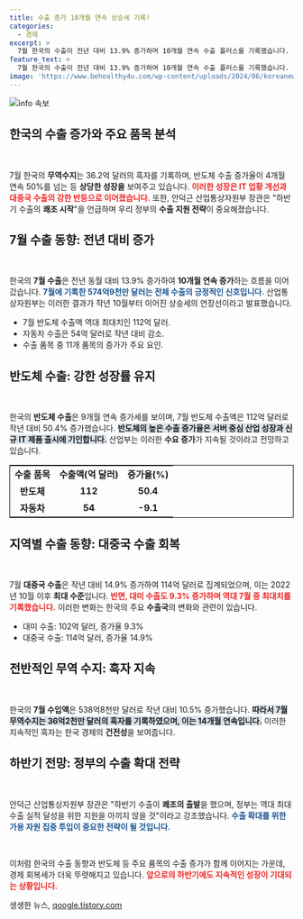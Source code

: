```yaml
---
title: 수출 증가 10개월 연속 상승세 기록!
categories:
  - 경제
excerpt: >
  7월 한국의 수출이 전년 대비 13.9% 증가하며 10개월 연속 수출 플러스를 기록했습니다. 반도체 수출 증가율은 4개월 연속 50%를 넘으며 대중 수출이 21개월 만에 최대치를 기록했습니다. 정부는 하반기에도 수출 확대를 위한 모든 자원을 집중할 계획입니다!
feature_text: >
  7월 한국의 수출이 전년 대비 13.9% 증가하며 10개월 연속 수출 플러스를 기록했습니다. 반도체 수출 증가율은 4개월 연속 50%를 넘으며 대중 수출이 21개월 만에 최대치를 기록했습니다. 정부는 하반기에도 수출 확대를 위한 모든 자원을 집중할 계획입니다!
image: 'https://www.behealthy4u.com/wp-content/uploads/2024/06/koreanews.jpg'
---
```


<p><img src="https://www.behealthy4u.com/wp-content/uploads/2024/06/koreanews.jpg" alt="info 속보" /></p>

<h2 data-ke-size="size26">한국의 수출 증가와 주요 품목 분석</h2>

<p data-ke-size="size16">&nbsp;</p>

<p>7월 한국의 <strong>무역수지</strong>는 36.2억 달러의 흑자를 기록하며, 반도체 수출 증가율이 4개월 연속 50%를 넘는 등 <strong>상당한 성장을</strong> 보여주고 있습니다. <b><span style="color: #ee2323;">이러한 성장은 IT 업황 개선과 대중국 수출의 강한 반등으로 이어졌습니다.</span></b> 또한, 안덕근 산업통상자원부 장관은 "하반기 수출의 <strong>쾌조 시작</strong>"을 언급하며 우리 정부의 <strong>수출 지원 전략</strong>이 중요해졌습니다. </p>

<h2 data-ke-size="size26">7월 수출 동향: 전년 대비 증가</h2>

<p data-ke-size="size16">&nbsp;</p>

<p>한국의 <strong>7월 수출</strong>은 전년 동월 대비 13.9% 증가하여 <strong>10개월 연속 증가</strong>하는 흐름을 이어갔습니다. <b><span style="color: #1a5490;">7월에 기록한 574억9천만 달러는 전체 수출의 긍정적인 신호입니다.</span></b> 산업통상자원부는 이러한 결과가 작년 10월부터 이어진 상승세의 연장선이라고 발표했습니다. </p>

<ul>
    <li>7월 반도체 수출액 역대 최대치인 112억 달러.</li>
    <li>자동차 수출은 54억 달러로 작년 대비 감소.</li>
    <li>수출 품목 중 11개 품목의 증가가 주요 요인.</li>
</ul>

<h2 data-ke-size="size26">반도체 수출: 강한 성장률 유지</h2>

<p data-ke-size="size16">&nbsp;</p>

<p>한국의 <strong>반도체 수출</strong>은 9개월 연속 증가세를 보이며, 7월 반도체 수출액은 112억 달러로 작년 대비 50.4% 증가했습니다. <b><span style="background-color: #21538527;">반도체의 높은 수출 증가율은 서버 중심 산업 성장과 신규 IT 제품 출시에 기인합니다.</span></b> 산업부는 이러한 <strong>수요 증가</strong>가 지속될 것이라고 전망하고 있습니다. </p>

<table style="width: 100%; border: 1px solid black;">
    <tr>
        <td style="text-align: center; height: 17px;"><b>수출 품목</b></td>
        <td style="text-align: center; height: 17px;"><b>수출액(억 달러)</b></td>
        <td style="text-align: center; height: 17px;"><b>증가율(%)</b></td>
    </tr>
    <tr>
        <td style="text-align: center; height: 17px;"><b>반도체</b></td>
        <td style="text-align: center; height: 17px;"><b>112</b></td>
        <td style="text-align: center; height: 17px;"><b>50.4</b></td>
    </tr>
    <tr>
        <td style="text-align: center; height: 17px;"><b>자동차</b></td>
        <td style="text-align: center; height: 17px;"><b>54</b></td>
        <td style="text-align: center; height: 17px;"><b>-9.1</b></td>
    </tr>
</table>

<h2 data-ke-size="size26">지역별 수출 동향: 대중국 수출 회복</h2>

<p data-ke-size="size16">&nbsp;</p>

<p>7월 <strong>대중국 수출</strong>은 작년 대비 14.9% 증가하여 114억 달러로 집계되었으며, 이는 2022년 10월 이후 <strong>최대 수준</strong>입니다. <b><span style="color: #ee2323;">반면, 대미 수출도 9.3% 증가하며 역대 7월 중 최대치를 기록했습니다.</span></b> 이러한 변화는 한국의 주요 <strong>수출국</strong>의 변화와 관련이 있습니다. </p>

<ul>
    <li>대미 수출: 102억 달러, 증가율 9.3%</li>
    <li>대중국 수출: 114억 달러, 증가율 14.9%</li>
</ul>

<h2 data-ke-size="size26">전반적인 무역 수지: 흑자 지속</h2>

<p data-ke-size="size16">&nbsp;</p>

<p>한국의 <strong>7월 수입액</strong>은 538억8천만 달러로 작년 대비 10.5% 증가했습니다. <b><span style="background-color: #21538527;">따라서 7월 무역수지는 36억2천만 달러의 흑자를 기록하였으며, 이는 14개월 연속입니다.</span></b> 이러한 지속적인 흑자는 한국 경제의 <strong>건전성</strong>을 보여줍니다. </p>

<h2 data-ke-size="size26">하반기 전망: 정부의 수출 확대 전략</h2>

<p data-ke-size="size16">&nbsp;</p>

<p>안덕근 산업통상자원부 장관은 "하반기 수출이 <strong>쾌조의 출발</strong>을 했으며, 정부는 역대 최대 수출 실적 달성을 위한 지원을 아끼지 않을 것"이라고 강조했습니다. <b><span style="color: #1a5490;">수출 확대를 위한 가용 자원 집중 투입이 중요한 전략이 될 것입니다.</span></b> </p>

<p data-ke-size="size16">&nbsp;</p>

<p>이처럼 한국의 수출 동향과 반도체 등 주요 품목의 수출 증가가 함께 이어지는 가운데, 경제 회복세가 더욱 뚜렷해지고 있습니다. <b><span style="color: #ee2323;">앞으로의 하반기에도 지속적인 성장이 기대되는 상황입니다.</span></b></p>
생생한 뉴스, <a href="https://qoogle.tistory.com" rel="dofollow">qoogle.tistory.com</a>


